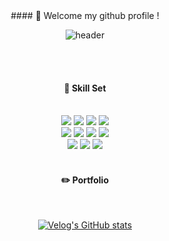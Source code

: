 
<div align="center"> 
####  👋 Welcome my github profile !

![header](https://capsule-render.vercel.app/api?type=cylinder&color=000000&height=150&section=header&text=ApostleB&fontColor=ffffff&fontSize=70&animation=fadeIn&fontAlignY=55&desc=%20&descAlignY=62&descAlign=62)
  
  
 <br/>
 <br/>
  
####  🔖 Skill Set
  
 <br/>
  
<img src="https://img.shields.io/badge/JavaScript-F7DF1E?style=for-the-badge&logo=JavaScript&logoColor=white">
<img src="https://img.shields.io/badge/Express-007396?style=for-the-badge&logo=express&logoColor=white">
<img src="https://img.shields.io/badge/PHP-474A8A?style=for-the-badge&logo=PHP&logoColor=white">
<img src="https://img.shields.io/badge/Svelte-E34F26?style=for-the-badge&logo=Svelte&logoColor=white">
<br/>
<img src="https://img.shields.io/badge/MySQL-4479A1?style=for-the-badge&logo=MySQL&logoColor=white">
<img src="https://img.shields.io/badge/aws-232F3E?style=for-the-badge&logo=Amazon aws&logoColor=white">
<img src="https://img.shields.io/badge/Linux-000000?style=for-the-badge&logo=Linux&logoColor=white">
<img src="https://img.shields.io/badge/Supabase-blue?style=for-the-badge&logo=Supabase&logoColor=white">
<br/>
<img src="https://img.shields.io/badge/github-181717?style=for-the-badge&logo=github&logoColor=white">
<img src="https://img.shields.io/badge/VSCode-007ACC?style=for-the-badge&logo=VisualStudioCode&logoColor=white">
<img src="https://img.shields.io/badge/aws-232F3E?style=for-the-badge&logo=Amazon aws&logoColor=white">


<!-- <img src="https://img.shields.io/badge/HTML5-E34F26?style=for-the-badge&logo=HTML5&logoColor=white">
<img src="https://img.shields.io/badge/CSS3-1572B6?style=for-the-badge&logo=CSS3&logoColor=white"> <br>
<img src="https://img.shields.io/badge/Oracle-F80000?style=for-the-badge&logo=Oracle&logoColor=white"> 
<img src="https://img.shields.io/badge/Eclipse-2C2255?style=for-the-badge&logo=Eclipse%20IDE&logoColor=white"> -->
   <br/>
   <br/>
 
#### ✏️ Portfolio
 
   <br/>
  
<!--[![Top Langs](https://github-readme-stats.vercel.app/api/top-langs/?username=893107&layout=compact)](https://github.com/anuraghazra/github-readme-stats)-->
  
[![Velog's GitHub stats](https://velog-readme-stats.vercel.app/api/badge?name=ApostleB)](https://velog.io/@verser)
</div> 

